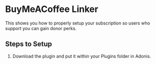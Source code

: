 # BuyMeACoffee Linker
This shows you how to properly setup your subscription so users who support you can gain donor perks.

## Steps to Setup
1. Download the plugin and put it within your Plugins folder in Adonis.
